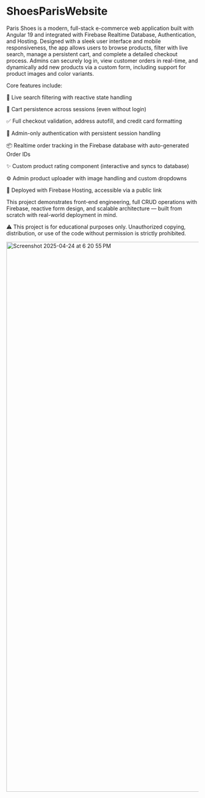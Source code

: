 # ShoesParisWebsite
Paris Shoes is a modern, full-stack e-commerce web application built with Angular 19 and integrated with Firebase Realtime Database, Authentication, and Hosting. Designed with a sleek user interface and mobile responsiveness, the app allows users to browse products, filter with live search, manage a persistent cart, and complete a detailed checkout process. Admins can securely log in, view customer orders in real-time, and dynamically add new products via a custom form, including support for product images and color variants.

Core features include:

🔎 Live search filtering with reactive state handling

🛒 Cart persistence across sessions (even without login)

✅ Full checkout validation, address autofill, and credit card formatting

🔐 Admin-only authentication with persistent session handling

📦 Realtime order tracking in the Firebase database with auto-generated Order IDs

✨ Custom product rating component (interactive and syncs to database)

⚙️ Admin product uploader with image handling and custom dropdowns

🚀 Deployed with Firebase Hosting, accessible via a public link

This project demonstrates front-end engineering, full CRUD operations with Firebase, reactive form design, and scalable architecture — built from scratch with real-world deployment in mind.

⚠️ This project is for educational purposes only. Unauthorized copying, distribution, or use of the code without permission is strictly prohibited.

<img width="1440" alt="Screenshot 2025-04-24 at 6 20 55 PM" src="https://github.com/user-attachments/assets/8167bb40-024b-44f6-bd06-b0ff411bccc6" />



